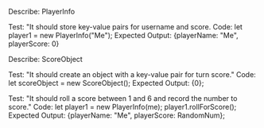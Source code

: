 Describe: PlayerInfo

Test: "It should store key-value pairs for username and score.
Code:
let player1 = new PlayerInfo("Me");
Expected Output: {playerName: "Me", playerScore: 0}

Describe: ScoreObject

Test: "It should create an object with a key-value pair for turn score."
Code:
let scoreObject = new ScoreObject();
Expected Output: {0};


Test: "It should roll a score between 1 and 6 and record the number to score."
Code:
let player1 = new PlayerInfo(me);
player1.rollForScore();
Expected Output: {playerName: "Me", playerScore: RandomNum};

